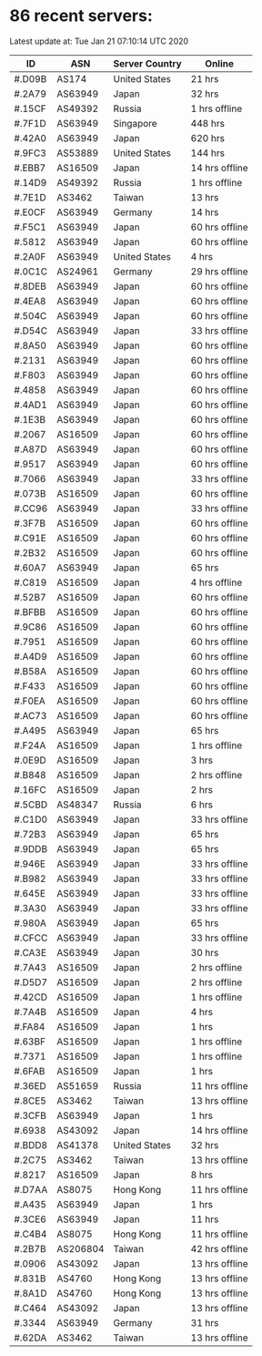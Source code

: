 # 86 recent servers:

Latest update at: Tue Jan 21 07:10:14 UTC 2020

| ID | ASN | Server Country | Online |
| -- | --- | -------------- | ------ |
| #.D09B | AS174 | United States | 21 hrs |
| #.2A79 | AS63949 | Japan | 32 hrs |
| #.15CF | AS49392 | Russia | 1 hrs offline |
| #.7F1D | AS63949 | Singapore | 448 hrs |
| #.42A0 | AS63949 | Japan | 620 hrs |
| #.9FC3 | AS53889 | United States | 144 hrs |
| #.EBB7 | AS16509 | Japan | 14 hrs offline |
| #.14D9 | AS49392 | Russia | 1 hrs offline |
| #.7E1D | AS3462 | Taiwan | 13 hrs |
| #.E0CF | AS63949 | Germany | 14 hrs |
| #.F5C1 | AS63949 | Japan | 60 hrs offline |
| #.5812 | AS63949 | Japan | 60 hrs offline |
| #.2A0F | AS63949 | United States | 4 hrs |
| #.0C1C | AS24961 | Germany | 29 hrs offline |
| #.8DEB | AS63949 | Japan | 60 hrs offline |
| #.4EA8 | AS63949 | Japan | 60 hrs offline |
| #.504C | AS63949 | Japan | 60 hrs offline |
| #.D54C | AS63949 | Japan | 33 hrs offline |
| #.8A50 | AS63949 | Japan | 60 hrs offline |
| #.2131 | AS63949 | Japan | 60 hrs offline |
| #.F803 | AS63949 | Japan | 60 hrs offline |
| #.4858 | AS63949 | Japan | 60 hrs offline |
| #.4AD1 | AS63949 | Japan | 60 hrs offline |
| #.1E3B | AS63949 | Japan | 60 hrs offline |
| #.2067 | AS16509 | Japan | 60 hrs offline |
| #.A87D | AS63949 | Japan | 60 hrs offline |
| #.9517 | AS63949 | Japan | 60 hrs offline |
| #.7066 | AS63949 | Japan | 33 hrs offline |
| #.073B | AS16509 | Japan | 60 hrs offline |
| #.CC96 | AS63949 | Japan | 33 hrs offline |
| #.3F7B | AS16509 | Japan | 60 hrs offline |
| #.C91E | AS16509 | Japan | 60 hrs offline |
| #.2B32 | AS16509 | Japan | 60 hrs offline |
| #.60A7 | AS63949 | Japan | 65 hrs |
| #.C819 | AS16509 | Japan | 4 hrs offline |
| #.52B7 | AS16509 | Japan | 60 hrs offline |
| #.BFBB | AS16509 | Japan | 60 hrs offline |
| #.9C86 | AS16509 | Japan | 60 hrs offline |
| #.7951 | AS16509 | Japan | 60 hrs offline |
| #.A4D9 | AS16509 | Japan | 60 hrs offline |
| #.B58A | AS16509 | Japan | 60 hrs offline |
| #.F433 | AS16509 | Japan | 60 hrs offline |
| #.F0EA | AS16509 | Japan | 60 hrs offline |
| #.AC73 | AS16509 | Japan | 60 hrs offline |
| #.A495 | AS63949 | Japan | 65 hrs |
| #.F24A | AS16509 | Japan | 1 hrs offline |
| #.0E9D | AS16509 | Japan | 3 hrs |
| #.B848 | AS16509 | Japan | 2 hrs offline |
| #.16FC | AS16509 | Japan | 2 hrs |
| #.5CBD | AS48347 | Russia | 6 hrs |
| #.C1D0 | AS63949 | Japan | 33 hrs offline |
| #.72B3 | AS63949 | Japan | 65 hrs |
| #.9DDB | AS63949 | Japan | 65 hrs |
| #.946E | AS63949 | Japan | 33 hrs offline |
| #.B982 | AS63949 | Japan | 33 hrs offline |
| #.645E | AS63949 | Japan | 33 hrs offline |
| #.3A30 | AS63949 | Japan | 33 hrs offline |
| #.980A | AS63949 | Japan | 65 hrs |
| #.CFCC | AS63949 | Japan | 33 hrs offline |
| #.CA3E | AS63949 | Japan | 30 hrs |
| #.7A43 | AS16509 | Japan | 2 hrs offline |
| #.D5D7 | AS16509 | Japan | 2 hrs offline |
| #.42CD | AS16509 | Japan | 1 hrs offline |
| #.7A4B | AS16509 | Japan | 4 hrs |
| #.FA84 | AS16509 | Japan | 1 hrs |
| #.63BF | AS16509 | Japan | 1 hrs offline |
| #.7371 | AS16509 | Japan | 1 hrs offline |
| #.6FAB | AS16509 | Japan | 1 hrs |
| #.36ED | AS51659 | Russia | 11 hrs offline |
| #.8CE5 | AS3462 | Taiwan | 13 hrs offline |
| #.3CFB | AS63949 | Japan | 1 hrs |
| #.6938 | AS43092 | Japan | 14 hrs offline |
| #.BDD8 | AS41378 | United States | 32 hrs |
| #.2C75 | AS3462 | Taiwan | 13 hrs offline |
| #.8217 | AS16509 | Japan | 8 hrs |
| #.D7AA | AS8075 | Hong Kong | 11 hrs offline |
| #.A435 | AS63949 | Japan | 1 hrs |
| #.3CE6 | AS63949 | Japan | 11 hrs |
| #.C4B4 | AS8075 | Hong Kong | 11 hrs offline |
| #.2B7B | AS206804 | Taiwan | 42 hrs offline |
| #.0906 | AS43092 | Japan | 13 hrs offline |
| #.831B | AS4760 | Hong Kong | 13 hrs offline |
| #.8A1D | AS4760 | Hong Kong | 13 hrs offline |
| #.C464 | AS43092 | Japan | 13 hrs offline |
| #.3344 | AS63949 | Germany | 31 hrs |
| #.62DA | AS3462 | Taiwan | 13 hrs offline |

